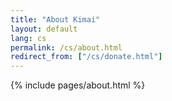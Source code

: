 ```yaml
---
title: "About Kimai"
layout: default
lang: cs
permalink: /cs/about.html
redirect_from: ["/cs/donate.html"]
---
```


{% include pages/about.html %}
